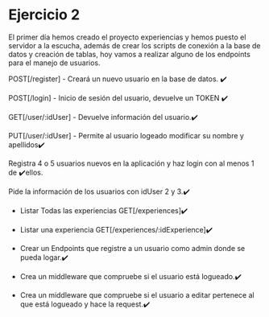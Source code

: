 # Ejercicio 2
El primer día hemos creado el proyecto experiencias y hemos puesto el servidor a la escucha, además de crear los
scripts de conexión a la base de datos y creación de tablas, hoy vamos a realizar alguno de los endpoints
para el manejo de usuarios.


POST[/register] - Creará un nuevo usuario en la base de datos. ✔️


POST[/login] - Inicio de sesión del usuario, devuelve un TOKEN ✔️


GET[/user/:idUser] - Devuelve información del usuario.✔️


PUT[/user/:idUser] - Permite al usuario logeado modificar su nombre y apellidos✔️


Registra 4 o 5 usuarios nuevos en la aplicación y haz login con al menos 1 de ✔️ellos.


Pide la información de los usuarios con idUser 2 y 3.✔️


 - Listar Todas las experiencias GET[/experiences]✔️
 - Listar una experiencia GET[/experiences/:idExperience]✔️

 - Crear un Endpoints que registre a un usuario como admin donde se pueda logar.✔️

 - Crea un middleware que compruebe si el usuario está logueado.✔️

 - Crea un middleware que compruebe si el usuario a editar pertenece al que está logueado y hace la request.✔️

